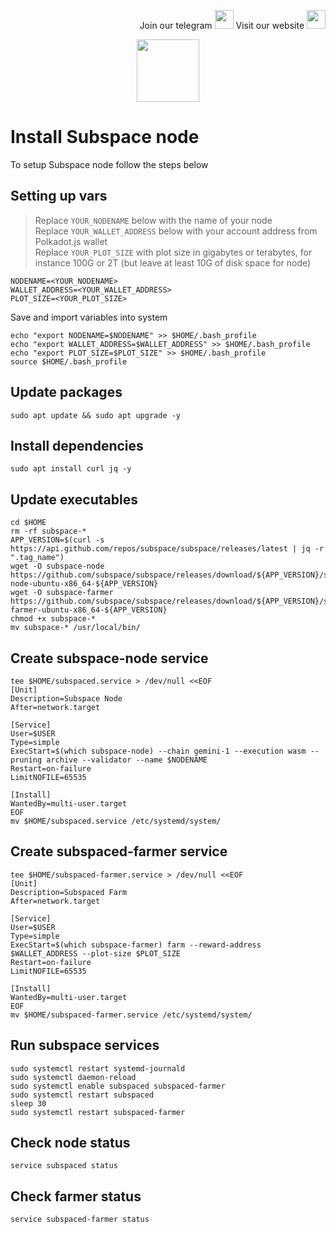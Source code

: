 <p style="font-size:14px" align="right">
Join our telegram <a href="https://t.me/kjnotes" target="_blank"><img src="https://user-images.githubusercontent.com/50621007/168689534-796f181e-3e4c-43a5-8183-9888fc92cfa7.png" width="30"/></a>
Visit our website <a href="https://kjnodes.com/" target="_blank"><img src="https://user-images.githubusercontent.com/50621007/168689709-7e537ca6-b6b8-4adc-9bd0-186ea4ea4aed.png" width="30"/></a>
</p>

<p align="center">
  <img height="100" height="auto" src="https://user-images.githubusercontent.com/50621007/171398816-7e0432f4-4d39-42ad-a72e-cd8dd008028f.png">
</p>

# Install Subspace node
To setup Subspace node follow the steps below

## Setting up vars
>Replace `YOUR_NODENAME` below with the name of your node\
>Replace `YOUR_WALLET_ADDRESS` below with your account address from Polkadot.js wallet\
>Replace `YOUR_PLOT_SIZE` with plot size in gigabytes or terabytes, for instance 100G or 2T (but leave at least 10G of disk space for node)
```
NODENAME=<YOUR_NODENAME>
WALLET_ADDRESS=<YOUR_WALLET_ADDRESS>
PLOT_SIZE=<YOUR_PLOT_SIZE>
```

Save and import variables into system
```
echo "export NODENAME=$NODENAME" >> $HOME/.bash_profile
echo "export WALLET_ADDRESS=$WALLET_ADDRESS" >> $HOME/.bash_profile
echo "export PLOT_SIZE=$PLOT_SIZE" >> $HOME/.bash_profile
source $HOME/.bash_profile
```

## Update packages
```
sudo apt update && sudo apt upgrade -y
```

## Install dependencies
```
sudo apt install curl jq -y
```

## Update executables
```
cd $HOME
rm -rf subspace-*
APP_VERSION=$(curl -s https://api.github.com/repos/subspace/subspace/releases/latest | jq -r ".tag_name")
wget -O subspace-node https://github.com/subspace/subspace/releases/download/${APP_VERSION}/subspace-node-ubuntu-x86_64-${APP_VERSION}
wget -O subspace-farmer https://github.com/subspace/subspace/releases/download/${APP_VERSION}/subspace-farmer-ubuntu-x86_64-${APP_VERSION}
chmod +x subspace-*
mv subspace-* /usr/local/bin/
```

## Create subspace-node service
```
tee $HOME/subspaced.service > /dev/null <<EOF
[Unit]
Description=Subspace Node
After=network.target

[Service]
User=$USER
Type=simple
ExecStart=$(which subspace-node) --chain gemini-1 --execution wasm --pruning archive --validator --name $NODENAME
Restart=on-failure
LimitNOFILE=65535

[Install]
WantedBy=multi-user.target
EOF
mv $HOME/subspaced.service /etc/systemd/system/
```

## Create subspaced-farmer service
```
tee $HOME/subspaced-farmer.service > /dev/null <<EOF
[Unit]
Description=Subspaced Farm
After=network.target

[Service]
User=$USER
Type=simple
ExecStart=$(which subspace-farmer) farm --reward-address $WALLET_ADDRESS --plot-size $PLOT_SIZE
Restart=on-failure
LimitNOFILE=65535

[Install]
WantedBy=multi-user.target
EOF
mv $HOME/subspaced-farmer.service /etc/systemd/system/
```

## Run subspace services
```
sudo systemctl restart systemd-journald
sudo systemctl daemon-reload
sudo systemctl enable subspaced subspaced-farmer
sudo systemctl restart subspaced
sleep 30
sudo systemctl restart subspaced-farmer
```

## Check node status
```
service subspaced status
```

## Check farmer status
```
service subspaced-farmer status
```
